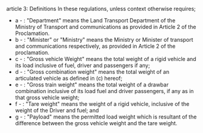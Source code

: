 article 3: Definitions
In these regulations, unless context otherwise requires;
<ul>
			<li>a - : &quot;Department&quot; means the Land Transport Department of the Ministry of Transport and communications as provided in Article 2 of the Proclamation.<ul>
			</ul></li>			<li>b - : &quot;Minister&quot; or &quot;Ministry&quot; means the Ministry or Minister of transport and communications respectively, as provided in Article 2 of the proclamation.<ul>
			</ul></li>			<li>c - : &quot;Gross vehicle Weight&quot; means the total weight of a rigid vehicle and its load inclusive of fuel, driver and passengers if any;<ul>
			</ul></li>			<li>d - : &quot;Gross combination weight&quot; means the total weight of an articulated vehicle as defined in (c) hereof;<ul>
			</ul></li>			<li>e - : &quot;Gross train weight&quot; means the total weight of a drawbar combination inclusive of its load fuel and driver passengers, if any as in that gross vehicle weight;<ul>
			</ul></li>			<li>f - : &quot;Tare weight&quot; means the weight of a rigid vehicle, inclusive of the weight of the Driver and fuel; and<ul>
			</ul></li>			<li>g - : &quot;Payload&quot; means the permitted load weight which is resultant of the difference between the gross vehicle weight and the tare weight.<ul>
			</ul></li></ul>